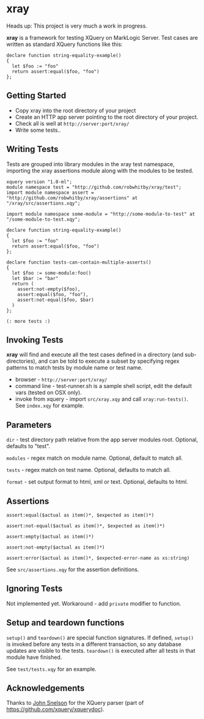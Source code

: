 # xray

Heads up: This project is very much a work in progress.

**xray** is a framework for testing XQuery on MarkLogic Server. Test cases are written as standard XQuery functions like this:  

```xquery
declare function string-equality-example()
{
  let $foo := "foo"
  return assert:equal($foo, "foo")
};
```

## Getting Started
* Copy xray into the root directory of your project 
* Create an HTTP app server pointing to the root directory of your project.
* Check all is well at `http://server:port/xray/`
* Write some tests..


## Writing Tests
Tests are grouped into library modules in the xray test namespace, importing the xray assertions module along with the modules to be tested.

```xquery
xquery version "1.0-ml";
module namespace test = "http://github.com/robwhitby/xray/test";
import module namespace assert = "http://github.com/robwhitby/xray/assertions" at "/xray/src/assertions.xqy";

import module namespace some-module = "http://some-module-to-test" at "/some-module-to-test.xqy";

declare function string-equality-example()
{
  let $foo := "foo"
  return assert:equal($foo, "foo")
};

declare function tests-can-contain-multiple-asserts()
{
  let $foo := some-module:foo()
  let $bar := "bar"
  return (
    assert:not-empty($foo),
    assert:equal($foo, "foo"),
    assert:not-equal($foo, $bar)
  )
};

(: more tests :)
```

## Invoking Tests
**xray** will find and execute all the test cases defined in a directory (and sub-directories), and can be told to execute a subset by specifying regex patterns to match tests by module name or test name.

* browser - `http://server:port/xray/`
* command line - test-runner.sh is a sample shell script, edit the default vars (tested on OSX only).
* invoke from xquery - import `src/xray.xqy` and call `xray:run-tests()`. See `index.xqy` for example.


## Parameters
`dir` - test directory path relative from the app server modules root. Optional, defaults to "test".

`modules` - regex match on module name. Optional, default to match all.

`tests` - regex match on test name. Optional, defaults to match all.

`format` - set output format to html, xml or text. Optional, defaults to html.

## Assertions
```xquery
assert:equal($actual as item()*, $expected as item()*)
```
```xquery
assert:not-equal($actual as item()*, $expected as item()*)
```
```xquery
assert:empty($actual as item()*)
```
```xquery
assert:not-empty($actual as item()*)
```
```xquery
assert:error($actual as item()*, $expected-error-name as xs:string)
```
See `src/assertions.xqy` for the assertion definitions.


## Ignoring Tests 
Not implemented yet. 
Workaround - add `private` modifier to function.


## Setup and teardown functions
`setup()` and `teardown()` are special function signatures. If defined, `setup()` is invoked before any tests in a different transaction, so any database updates are visible to the tests. `teardown()` is executed after all tests in that module have finished.

See `test/tests.xqy` for an example.


## Acknowledgements
Thanks to [John Snelson](http://github.com/jpcs) for the XQuery parser (part of https://github.com/xquery/xquerydoc). 
